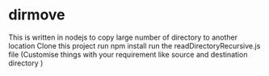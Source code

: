 # dirmove
This is written in nodejs to copy large number of directory to another location
Clone this project
run npm install
run the readDirectoryRecursive.js file  (Customise things with your requirement like source and destination directory )
